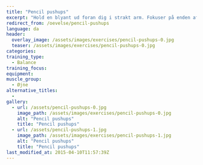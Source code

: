 ```yaml
---
title: "Pencil pushups"
excerpt: "Hold en blyant ud foran dig i strakt arm. Fokuser på enden af blyanten. Før langsomt blyanten tættere på næsen, mens du bliver ved med at fokusere på den. Inden blyanten bliver uklar, skal du føre den væk fra næsen igen. Denne øvelse forbedrer dine øjnes evne til at arbejde sammen."
redirect_from: /oevelse/pencil-pushups
language: da
header:
  overlay_image: /assets/images/exercises/pencil-pushups-0.jpg
  teaser: /assets/images/exercises/pencil-pushups-0.jpg
categories:
training_type: 
  - Balance
training_focus: 
equipment:
muscle_group:
  - Øjne
alternative_titles:
  - 
gallery:
  - url: /assets/pencil-pushups-0.jpg
    image_path: /assets/images/exercises/pencil-pushups-0.jpg
    alt: "Pencil pushups"
    title: "Pencil pushups"
  - url: /assets/pencil-pushups-1.jpg
    image_path: /assets/images/exercises/pencil-pushups-1.jpg
    alt: "Pencil pushups"
    title: "Pencil pushups"
last_modified_at: 2015-04-10T11:57:39Z
---
```



